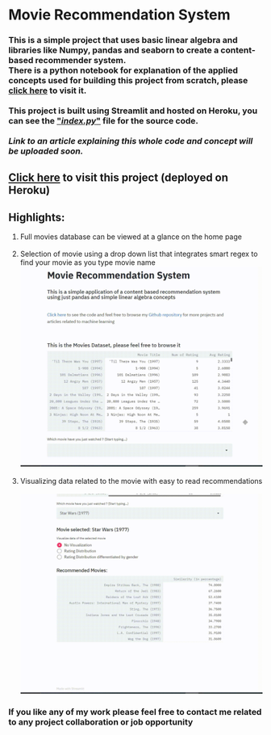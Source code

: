 # **Movie Recommendation System**

### This is a simple project that uses basic linear algebra and libraries like Numpy, pandas and seaborn to create a **content-based recommender system**.<br>There is a python notebook for **explanation of the applied concepts used for building this project from scratch**, please [click here](<https://github.com/aryanchugh816/Data-Science/blob/master/PROJECTS/01%20-%20Movie%20Recommendation%20System/Movie%20Recommendation%20System%20(%20Content%20Based%20).ipynb>) to visit it.<br><br>This project is built using Streamlit and hosted on Heroku, you can see the ["_index.py_"](https://github.com/aryanchugh816/Data-Science/blob/master/PROJECTS/01%20-%20Movie%20Recommendation%20System/index.py) file for the source code.<br><br>_Link to an article explaining this whole code and concept will be uploaded soon._

## [Click here](https://movie-recommendation-system816.herokuapp.com/) to visit this project (deployed on Heroku)

## **Highlights:**

1. Full movies database can be viewed at a glance on the home page<br><br>
2. Selection of movie using a drop down list that integrates smart regex to find your movie as you type movie name<br>
   ![Movie Selection](Pictures/selecting_movie.gif)<br><br>
3. Visualizing data related to the movie with easy to read recommendations<br><br>
   ![Visualizing Data](Pictures/visualizing_data.gif)

### If you like any of my work please feel free to contact me related to any project collaboration or job opportunity
